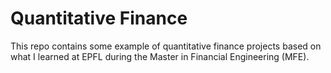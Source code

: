 # Quantitative Finance

This repo contains some example of quantitative finance projects based on what I learned at EPFL during the Master in Financial Engineering (MFE).
